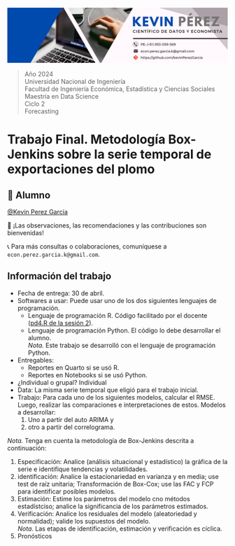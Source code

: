 ![logo](https://github.com/kevinPerezGarcia/kevinPerezGarcia/blob/main/logo.png)

> Año 2024 <br>
Universidad Nacional de Ingeniería <br>
Facultad de Ingeniería Económica, Estadística y Ciencias Sociales <br>
Maestría en Data Science <br>
Ciclo 2 <br>
Forecasting

# Trabajo Final. Metodología Box-Jenkins sobre la serie temporal de exportaciones del plomo

## 👥 Alumno

[@Kevin Perez Garcia](https://www.linkedin.com/in/kevinperezgarcia)

🤝 ¡Las observaciones, las recomendaciones y las contribuciones son bienvenidas!

📞 Para más consultas o colaboraciones, comuníquese a `econ.perez.garcia.k@gmail.com`.

## Información del trabajo

* Fecha de entrega: 30 de abril.
* Softwares a usar: Puede usar uno de los dos siguientes lenguajes de programación.
  - Lenguaje de programación R. Código facilitado por el docente ([pd4.R de la sesión 2](../sesion2/notebooks/pd4.R)).
  - Lenguaje de programación Python. El código lo debe desarrollar el alumno.<br>
  *Nota.* Este trabajo se desarrolló con el lenguaje de programación Python.
* Entregables:
  * Reportes en Quarto si se usó R.
  * Reportes en Notebooks si se usó Python.
* ¿Individual o grupal? Individual
* Data: La misma serie temporal que eligió para el trabajo inicial.
* Trabajo: Para cada uno de los siguientes modelos, calcular el RMSE. Luego, realizar las comparaciones e interpretaciones de estos. Modelos a desarrollar:
  1. Uno a partir del auto ARIMA y 
  2. otro a partir del correlograma.

*Nota.* Tenga en cuenta la metodología de Box-Jenkins descrita a continuación:
  
  1. Especificación: Analice (análisis situacional y estadístico) la gráfica de la serie e identifique tendencias y volatilidades.
  2. identificación: Analice la estacionariedad en varianza y en media; use test de raíz unitaria; Transformación de Box-Cox; use las FAC y FCP para identificar posibles modelos.
  3. Estimación: Estime los parámetros del modelo cno métodos estadístciso; analice la significancia de los parámetros estimados.
  4. Verificación: Analice los residuales del modelo (aleatoriedad y normalidad); valide los supuestos del modelo.<br>
   *Nota*. Las etapas de identificación, estimación y verificación es cíclica.
  5. Pronósticos
